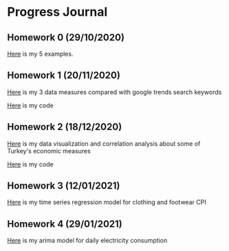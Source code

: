 # Progress Journal

## Homework 0 (29/10/2020)

[Here](files/hw0.html) is my 5 examples.

## Homework 1 (20/11/2020)

[Here](files/hw1/hw1.html) is my 3 data measures compared with google trends search keywords

[Here](files/hw1/hw1.rmd) is my code

## Homework 2 (18/12/2020)

[Here](files/hw2/hw2.html) is my data visualization and correlation analysis about some of Turkey's economic measures

[Here](files/hw2/hw2.rmd) is my code

## Homework 3 (12/01/2021)

[Here](files/hw3/hw3.html) is my time series regression model for clothing and footwear CPI 

## Homework 4 (29/01/2021)

[Here](files/hw4/hw4.html) is my arima model for daily electricity consumption

